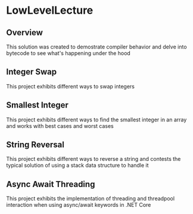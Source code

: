 # LowLevelLecture

## Overview
This solution was created to demostrate compiler behavior and delve into bytecode to see what's happening under the hood

## Integer Swap
This project exhibits different ways to swap integers

## Smallest Integer
This project exhibits different ways to find the smallest integer in an array and works with best cases and worst cases

## String Reversal
This project exhibits different ways to reverse a string and contests the typical solution of using a stack data structure to handle it

## Async Await Threading
This project exhibits the implementation of threading and threadpool interaction when using async/await keywords in .NET Core
